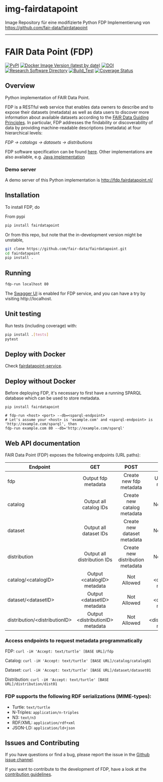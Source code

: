 # img-fairdatapoint
Image Repository für eine modifizierte Python FDP Implementierung von https://github.com/fair-data/fairdatapoint

---------------------------------------------------------------------------------------------------------------------------

# FAIR Data Point (FDP)

[![PyPI](https://img.shields.io/pypi/v/fairdatapoint)](https://pypi.org/project/fairdatapoint/)
[![Docker Image Version (latest by date)](https://img.shields.io/docker/v/nlesc/fairdatapoint?label=Docker)](https://hub.docker.com/r/nlesc/fairdatapoint)
[![DOI](https://zenodo.org/badge/37470907.svg)](https://zenodo.org/badge/latestdoi/37470907)
[![Research Software Directory](https://img.shields.io/badge/RSD-FAIRDataPoint-red)](https://research-software.nl/software/fairdatapoint)
[![Build_Test](https://github.com/fair-data/fairdatapoint/actions/workflows/build_test.yml/badge.svg)](https://github.com/fair-data/fairdatapoint/actions/workflows/build_test.yml)
[![Coverage Status](https://coveralls.io/repos/github/fair-data/fairdatapoint/badge.svg?branch=master)](https://coveralls.io/github/fair-data/fairdatapoint?branch=master)

## Overview
Python implementation of FAIR Data Point.

FDP is a RESTful web service that enables data owners to describe and to expose their datasets (metadata) as well as data users to discover more information about available datasets according to the [FAIR Data Guiding Principles](http://www.force11.org/group/fairgroup/fairprinciples). In particular, FDP addresses the findability or discoverability of data by providing machine-readable descriptions (metadata) at four hierarchical levels:

*FDP -> catalogs -> datasets -> distributions*

FDP software specification can be found [here](https://github.com/FAIRDataTeam/FAIRDataPoint-Spec/blob/master/spec.md).
Other implementations are also available, e.g. [Java implementation](https://github.com/DTL-FAIRData/FAIRDataPoint)

### Demo server
A demo server of this Python implementation is http://fdp.fairdatapoint.nl/

## Installation

To install FDP, do

From pypi
```bash
pip install fairdatapoint
```

Or from this repo, but note that the in-development version might be unstable,
```bash
git clone https://github.com/fair-data/fairdatapoint.git
cd fairdatapoint
pip install .
```

## Running
```bash
fdp-run localhost 80
```

The [Swagger UI](https://swagger.io/tools/swagger-ui/) is enabled for FDP service, and you can have a try by visiting http://localhost.

## Unit testing
Run tests (including coverage) with:

```bash
pip install .[tests]
pytest
```

## Deploy with Docker

Check [fairdatapoint-service](https://github.com/CunliangGeng/fairdatapoint-service).

## Deploy without Docker

Before deploying FDP, it's necessary to first have a running SPARQL database which can be used to store metadata.

```
pip install fairdatapoint

# fdp-run <host> <port> --db=<sparql-endpoint>
# Let's assume your <host> is 'example.com' and <sparql-endpoint> is 'http://example.com/sparql', then
fdp-run example.com 80 --db='http://example.com/sparql'
```

## Web API documentation

FAIR Data Point (FDP) exposes the following endpoints (URL paths):

| Endpoint |  GET  | POST |  PUT | DELETE     |
|--------------|:--------------:|:-----------------:|:--------------:|:--------------:
| fdp | Output fdp metadata | Create new fdp metadata | Update fdp metadata | Not Allowed |
| catalog     | Output all catalog IDs   | Create new catalog metadata| Not Allowed | Not Allowed |
| dataset     | Output all dataset IDs   | Create new dataset metadata| Not Allowed | Not Allowed |
| distribution  | Output all distribution IDs  | Create new distribution metadata| Not Allowed | Not Allowed |
| catalog/\<catalogID\> | Output \<catalogID\> metadata | Not Allowed | Update \<catalogID\> metadata | Remove \<catalogID\> metadata |
| dataset/\<datasetID\> | Output \<datasetID\> metadata | Not Allowed | Update \<datasetID\> metadata | Remove \<datasetID\> metadata |
| distribution/\<distributionID\> | Output \<distributionID\> metadata | Not Allowed | Update \<distributionID\> metadata | Remove \<distributionID\> metadata |


### Access endpoints to request metadata programmatically

FDP: `curl -iH 'Accept: text/turtle' [BASE URL]/fdp`

Catalog: `curl -iH 'Accept: text/turtle' [BASE URL]/catalog/catalog01`

Dataset: `curl -iH 'Accept: text/turtle' [BASE URL]/dataset/dataset01`

Distribution: `curl -iH 'Accept: text/turtle' [BASE URL]/distribution/dist01`

### FDP supports the following RDF serializations (MIME-types):
* Turtle: `text/turtle`
* N-Triples: `application/n-triples`
* N3: `text/n3`
* RDF/XML: `application/rdf+xml`
* JSON-LD: `application/ld+json`


## Issues and Contributing
If you have questions or find a bug, please report the issue in the
[Github issue channel](https://github.com/fair-data/fairdatapoint/issues).

If you want to contribute to the development of FDP, have a look at the
[contribution guidelines](CONTRIBUTING.rst).